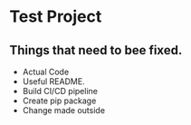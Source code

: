 # Test Project

## Things that need to bee fixed.
 * Actual Code
 * Useful README.
 * Build CI/CD pipeline
 * Create pip package
 * Change made outside
